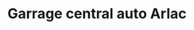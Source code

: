 ---
title: "Garrage central auto Arlac"
url: /merignac/garrage-central-auto-arlac/
shop: Autowerkstatt
---
